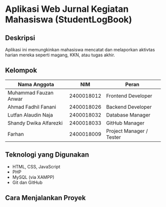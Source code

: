 # Aplikasi Web Jurnal Kegiatan Mahasiswa (StudentLogBook)

## Deskripsi

Aplikasi ini memungkinkan mahasiswa mencatat dan melaporkan aktivtas harian mereka seperti magang, KKN, atau tugas akhir.

## Kelompok

| Nama Anggota          | NIM        | Peran                    |
| --------------------- | ---------- | ------------------------ |
| Muhammad Fauzan Anwar | 2400018012 | Frontend Developer       |
| Ahmad Fadhil Fanani   | 2400018026 | Backend Developer        |
| Lutfan Alaudin Naja   | 2400018032 | Database Manager         |
| Shandy Dwika Alfarezki| 2400018033 | GitHub Manager           |
| Farhan                | 2400018009 | Project Manager / Tester |

## Teknologi yang Digunakan

- HTML, CSS, JavaScript
- PHP
- MySQL (via XAMPP)
- Git dan GitHub

## Cara Menjalankan Proyek
